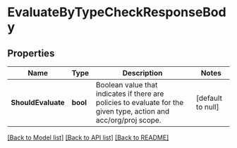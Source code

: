 # EvaluateByTypeCheckResponseBody

## Properties
Name | Type | Description | Notes
------------ | ------------- | ------------- | -------------
**ShouldEvaluate** | **bool** | Boolean value that indicates if there are policies to evaluate for the given type, action and acc/org/proj scope. | [default to null]

[[Back to Model list]](../README.md#documentation-for-models) [[Back to API list]](../README.md#documentation-for-api-endpoints) [[Back to README]](../README.md)


